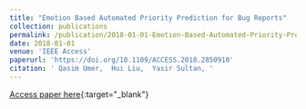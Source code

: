 ```yaml
---
title: "Emotion Based Automated Priority Prediction for Bug Reports"
collection: publications
permalink: /publication/2018-01-01-Emotion-Based-Automated-Priority-Prediction-for-Bug-Reports
date: 2018-01-01
venue: 'IEEE Access'
paperurl: 'https://doi.org/10.1109/ACCESS.2018.2850910'
citation: ' Qasim Umer,  Hui Liu,  Yasir Sultan, '
---
```

[Access paper here](https://doi.org/10.1109/ACCESS.2018.2850910){:target="_blank"}
